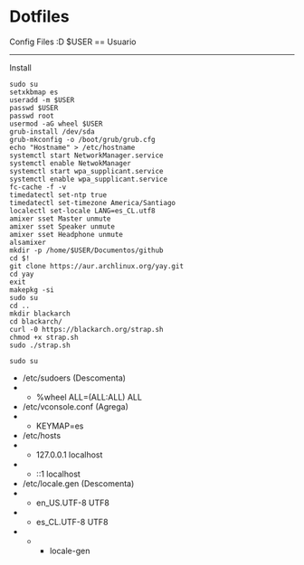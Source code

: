 # Dotfiles
Config Files :D
$USER == Usuario

---
Install
```
sudo su
setxkbmap es
useradd -m $USER
passwd $USER
passwd root
usermod -aG wheel $USER
grub-install /dev/sda
grub-mkconfig -o /boot/grub/grub.cfg
echo "Hostname" > /etc/hostname
systemctl start NetworkManager.service
systemctl enable NetwokManager
systemctl start wpa_supplicant.service
systemctl enable wpa_supplicant.service
fc-cache -f -v
timedatectl set-ntp true
timedatectl set-timezone America/Santiago
localectl set-locale LANG=es_CL.utf8
amixer sset Master unmute
amixer sset Speaker unmute
amixer sset Headphone unmute
alsamixer
mkdir -p /home/$USER/Documentos/github
cd $!
git clone https://aur.archlinux.org/yay.git
cd yay
exit
makepkg -si
sudo su
cd ..
mkdir blackarch
cd blackarch/
curl -0 https://blackarch.org/strap.sh
chmod +x strap.sh
sudo ./strap.sh
```
```
sudo su
```
- /etc/sudoers (Descomenta)
- - %wheel ALL=(ALL:ALL) ALL
- /etc/vconsole.conf (Agrega)
- - KEYMAP=es
- /etc/hosts
- - 127.0.0.1 localhost
- - ::1 localhost
- /etc/locale.gen (Descomenta)
- - en_US.UTF-8 UTF8
- - es_CL.UTF-8 UTF8
- - - locale-gen
